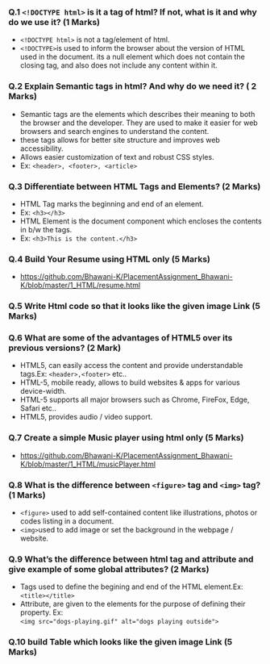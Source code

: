 ### Q.1 `<!DOCTYPE html>` is it a tag of html? If not, what is it and why do we use it? (1 Marks)
- `<!DOCTYPE html>` is not a tag/element of html.
- `<!DOCTYPE>`is used to inform the browser about the version of HTML used in the document. its a null element which does not contain the closing tag, and also does not include any content within it. 
### Q.2 Explain Semantic tags in html? And why do we need it? ( 2 Marks)
- Semantic tags are the elements which describes their meaning to both the browser and the developer. They are used to make it easier for web browsers and search engines to understand the content.
- these tags allows for better site structure and improves web accessibility.
- Allows easier customization of text and robust CSS styles.
- Ex: `<header>, <footer>, <article>`

### Q.3 Differentiate between HTML Tags and Elements? (2 Marks)
- HTML Tag marks the beginning and end of an element.
- Ex: `<h3></h3>`
- HTML Element is the document component which encloses the contents in b/w the tags.
- Ex: `<h3>This is the content.</h3>`

### Q.4 Build Your Resume using HTML only (5 Marks)
- https://github.com/Bhawani-K/PlacementAssignment_Bhawani-K/blob/master/1_HTML/resume.html

### Q.5 Write Html code so that it looks like the given image Link (5 Marks)

### Q.6 What are some of the advantages of HTML5 over its previous versions? (2 Mark)
- HTML5, can easily access the content and provide understandable tags.Ex: `<header>,<footer>` etc..
- HTML-5, mobile ready, allows to build websites & apps for various device-width.
- HTML-5 supports all major browsers such as Chrome, FireFox, Edge, Safari etc..
- HTML5, provides audio / video support.

### Q.7 Create a simple Music player using html only (5 Marks)
- https://github.com/Bhawani-K/PlacementAssignment_Bhawani-K/blob/master/1_HTML/musicPlayer.html
### Q.8 What is the difference between `<figure>` tag and `<img>` tag? (1 Marks)
- `<figure>` used to add self-contained content like illustrations, photos or codes listing in a document.
- `<img>`used to add image or set the background in the webpage / website.

### Q.9 What’s the difference between html tag and attribute and give example of some global attributes? (2 Marks)
- Tags used to define the begining and end of the HTML element.Ex: `<title></title>`
- Attribute, are given to the elements for the purpose of defining their property. Ex: 	
`<img src="dogs-playing.gif" alt="dogs playing outside">`

### Q.10 build Table which looks like the given image Link (5 Marks)